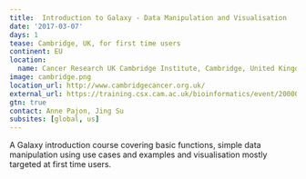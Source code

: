 ```yaml
---
title:  Introduction to Galaxy - Data Manipulation and Visualisation
date: '2017-03-07'
days: 1
tease: Cambridge, UK, for first time users 
continent: EU
location:
  name: Cancer Research UK Cambridge Institute, Cambridge, United Kingdom
image: cambridge.png
location_url: http://www.cambridgecancer.org.uk/
external_url: https://training.csx.cam.ac.uk/bioinformatics/event/2000038
gtn: true
contact: Anne Pajon, Jing Su
subsites: [global, us]
---
```

A Galaxy introduction course covering basic functions, simple data manipulation using use cases and examples and visualisation mostly targeted at first time users.

